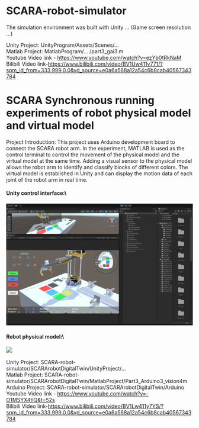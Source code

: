 # SCARA-robot-simulator

The simulation environment was built with Unity ... (Game screen resolution ...)

Unity Project: UnityProgram/Assets/Scenes/... \
Matlab Project: MatlabProgram/... /part3_gai3.m\
Youtube Video link - https://www.youtube.com/watch?v=ezYb0tRkNaM \
Bilibili Video link-https://www.bilibili.com/video/BV1Uw411v771/?spm_id_from=333.999.0.0&vd_source=e0a6a568a12a54c6b8cab40567343784 

# SCARA Synchronous running experiments of robot physical model and virtual model
Project Introduction: This project uses Arduino development board to connect the SCARA robot arm. In the experiment, MATLAB is used as the control terminal to control the movement of the physical model and the virtual model at the same time. Adding a visual sensor to the physical model allows the robot arm to identify and classify blocks of different colors. The virtual model is established in Unity and can display the motion data of each joint of the robot arm in real time. 

#### Unity control interface:\
![](https://github.com/kholodilinivan/SCARA-robot-simulator/blob/main/Img/11.png)

#### Robot physical model:\
![](https://github.com/kholodilinivan/SCARA-robot-simulator/blob/main/Img/22.png)

Unity Project: SCARA-robot-simulator/SCARArobotDigitalTwin/UnityProject/... \
Matlab Project: SCARA-robot-simulator/SCARArobotDigitalTwin/MatlabProject/Part3_Arduino3_vision4m\
Arduino Project: SCARA-robot-simulator/SCARArobotDigitalTwin/Arduino\
Youtube Video link - https://www.youtube.com/watch?v=-O1MSYX4tlQ&t=52s \
Bilibili Video link-https://www.bilibili.com/video/BV1Lw411y7YS/?spm_id_from=333.999.0.0&vd_source=e0a6a568a12a54c6b8cab40567343784 


